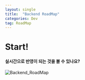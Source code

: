 ```yaml
---
layout: single
title:  "Backend RoadMap"
categories: Dev
tag: RoadMap
---
```


# Start!

#### 실시간으로 반영이 되는 것을 볼 수 있나요?

![Backend_RoadMap](../../images/2025-02-05-first/Backend_RoadMap.jpg)
